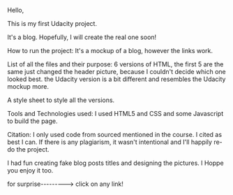 Hello, 

This is my first Udacity project.

It's a blog. Hopefully, I will create the real one soon!

How to run the project:
It's a mockup of a blog, however the links work. 

List of all the files and their purpose:
6 versions of HTML, the first 5 are the same just changed the header picture, because I couldn't decide which one looked best.
the Udacity version is a bit different and resembles the Udacity mockup more. 

A style sheet to style all the versions. 

Tools and Technologies used:
I used HTML5 and CSS and some Javascript to build the page. 

Citation:
I only used code from sourced mentioned in the course. 
I cited as best I can. If there is any plagiarism, it wasn't intentional and I'll happily re-do the project. 

I had fun creating fake blog posts titles and designing the pictures. I Hoppe you enjoy it too. 


for surprise---------> click on any link! 
